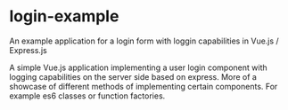 # login-example
An example application for a login form with loggin capabilities in Vue.js / Express.js

A simple Vue.js application implementing a user login component with logging capabilities on the server side 
based on express.
More of a showcase of different methods of implementing certain components. For example es6 classes or
function factories.

